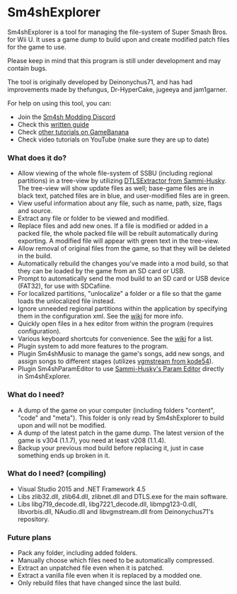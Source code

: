 Sm4shExplorer
===========
Sm4shExplorer is a tool for managing the file-system of Super Smash Bros. for Wii U. It uses a game dump to build upon and create modified patch files for the game to use.

Please keep in mind that this program is still under development and may contain bugs.

The tool is originally developed by Deinonychus71, and has had improvements made by thefungus, Dr-HyperCake, jugeeya and jam1garner.

For help on using this tool, you can:
- Join the [Sm4sh Modding Discord](https://discord.gg/EUZJhUJ)
- Check this [written guide](https://gamebanana.com/tools/6294)
- Check [other tutorials on GameBanana](https://gamebanana.com/tuts/games/5547)
- Check video tutorials on YouTube (make sure they are up to date)

### What does it do?
- Allow viewing of the whole file-system of SSBU (including regional partitions) in a tree-view by utilizing [DTLSExtractor from Sammi-Husky](https://github.com/Sammi-Husky/Sm4sh-Tools/tree/master/DTLS). The tree-view will show update files as well; base-game files are in black text, patched files are in blue, and user-modified files are in green.
- View useful information about any file, such as name, path, size, flags and source.
- Extract any file or folder to be viewed and modified.
- Replace files and add new ones. If a file is modified or added in a packed file, the whole packed file will be rebuilt automatically during exporting. A modified file will appear with green text in the tree-view.
- Allow removal of original files from the game, so that they will be deleted in the build.
- Automatically rebuild the changes you've made into a mod build, so that they can be loaded by the game from an SD card or USB.
- Prompt to automatically send the mod build to an SD card or USB device (FAT32), for use with SDCafiine.
- For localized partitions, "unlocalize" a folder or a file so that the game loads the unlocalized file instead.
- Ignore unneeded regional partitions within the application by specifying them in the configuration xml. See the [wiki](https://github.com/thefungus/Sm4shExplorer/wiki#using-partition-ignoring) for more info.
- Quickly open files in a hex editor from within the program (requires configuration).
- Various keyboard shortcuts for convenience. See the [wiki](https://github.com/thefungus/Sm4shExplorer/wiki#keyboard-shortcuts) for a list.
- Plugin system to add more features to the program.
- Plugin Sm4shMusic to manage the game's songs, add new songs, and assign songs to different stages (utilizes [vgmstream from kode54](https://github.com/kode54/vgmstream)).
- Plugin Sm4shParamEditor to use [Sammi-Husky's Param Editor](https://github.com/Sammi-Husky/Sm4sh-Tools/tree/master/PARAM) directly in Sm4shExplorer.

### What do I need?
- A dump of the game on your computer (including folders "content", "code" and "meta"). This folder is only read by Sm4shExplorer to build upon and will not be modified.
- A dump of the latest patch in the game dump. The latest version of the game is v304 (1.1.7), you need at least v208 (1.1.4).
- Backup your previous mod build before replacing it, just in case something ends up broken in it.

### What do I need? (compiling)
- Visual Studio 2015 and .NET Framework 4.5
- Libs zlib32.dll, zlib64.dll, zlibnet.dll and DTLS.exe for the main software.
- Libs libg719_decode.dll, libg7221_decode.dll, libmpg123-0.dll, libvorbis.dll, NAudio.dll and libvgmstream.dll from Deinonychus71's repository.

### Future plans
- Pack any folder, including added folders.
- Manually choose which files need to be automatically compressed.
- Extract an unpatched file even when it is patched.
- Extract a vanilla file even when it is replaced by a modded one.
- Only rebuild files that have changed since the last build.
